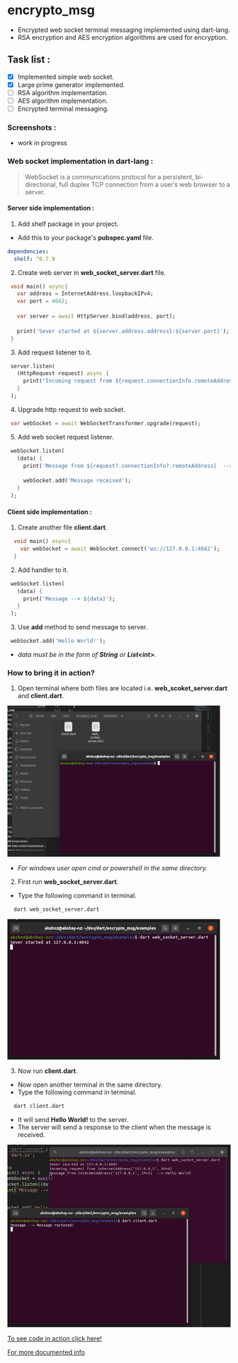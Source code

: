 # encrypto_msg
- Encrypted web socket terminal messaging implemented using dart-lang.
- RSA encryption and AES encryption algorithms are used for encryption.

## Task list :
- [X] Implemented simple web socket.
- [X] Large prime generator implemented.
- [ ] RSA algorithm implementation.
- [ ] AES algorithm implementation.
- [ ] Encrypted terminal messaging.

### Screenshots : 
- work in progress

### Web socket implementation in dart-lang :
> WebSocket is a communications protocol for a persistent, bi-directional, full duplex TCP connection from a user’s web browser to a server.
#### Server side implementation :
1. Add shelf package in your project.
  * Add this to your package's **pubspec.yaml** file.
  ```yaml
  dependencies:
    shelf: ^0.7.9
  ```
  
 2. Create web server in **web_socket_server.dart** file.
 ```dart
  void main() async{
    var address = InternetAddress.loopbackIPv4;
    var port = 4042;
  
    var server = await HttpServer.bind(address, port);

    print('Sever started at ${server.address.address}:${server.port}');
  }
 ```
 
 3. Add request listener to it.
 ```dart
  server.listen(
    (HttpRequest request) async {
      print("Incoming request from ${request.connectionInfo.remoteAddress}");
    }
  );
 ```
 
 4. Upgrade http request to web socket.
 ```dart
  var webSocket = await WebSocketTransformer.upgrade(request);
 ```
 
 5. Add web socket request listener.
 ```dart
  webSocket.listen(
    (data) {
      print('Message from ${request?.connectionInfo?.remoteAddress}  --> ${data}');   

      webSocket.add('Message received');   
    }
  );
 ```
 
#### Client side implementation :
1. Create another file **client.dart**.
```dart
  void main() async{
    var webSocket = await WebSocket.connect('ws://127.0.0.1:4042');
  }
```

2. Add handler to it.
 ```dart
  webSocket.listen(
    (data) {
      print('Message --> ${data}');      
    }
  );
 ```
 
 3. Use **add** method to send message to server.
 ```dart
  webSocket.add('Hello World!');
 ```
 - _data must be in the form of **String** or **List\<int>**._

### How to bring it in action?
1. Open terminal where both files are located i.e. **web_scoket_server.dart** and **client.dart**.

![open_terminal](./examples/screenshots/open_terminal.png)
* _For windows user open cmd or powershell in the same directory._

2. First run **web_socket_server.dart**.
  - Type the following command in terminal.
```bash
  dart web_socket_server.dart
```

![web_socket_server_running](./examples/screenshots/web_socket_server_running.png)

3. Now run **client.dart**.
- Now open another terminal in the same directory.
- Type the following command in terminal.
```bash
  dart client.dart
```
- It will send **Hello World!** to the server.
- The server will send a response to the client when the message is received.

![web_socket_server_running](./examples/screenshots/web_socket_running.png)

[To see code in action click here!](./examples/web_socket_server.dart)

[For more documented info](https://api.dart.dev/stable/2.9.1/dart-io/WebSocket-class.html)
